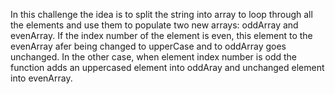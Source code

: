In this challenge the idea is to split the string into array to loop through all the elements and use them to populate two new arrays: oddArray and evenArray.
If the index number of the element is even, this element to the evenArray afer being changed to upperCase and to oddArray goes unchanged.
In the other case, when element index number is odd the function adds an uppercased element into oddAray and unchanged element into evenArray.
